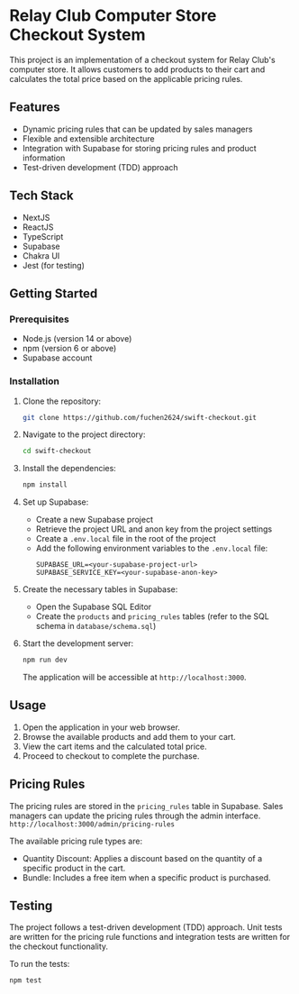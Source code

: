 # Relay Club Computer Store Checkout System

This project is an implementation of a checkout system for Relay Club's computer store. It allows customers to add products to their cart and calculates the total price based on the applicable pricing rules.

## Features

- Dynamic pricing rules that can be updated by sales managers
- Flexible and extensible architecture
- Integration with Supabase for storing pricing rules and product information
- Test-driven development (TDD) approach

## Tech Stack

- NextJS
- ReactJS
- TypeScript
- Supabase
- Chakra UI
- Jest (for testing)

## Getting Started

### Prerequisites

- Node.js (version 14 or above)
- npm (version 6 or above)
- Supabase account

### Installation

1. Clone the repository:

   ```bash
   git clone https://github.com/fuchen2624/swift-checkout.git
   ```

2. Navigate to the project directory:

   ```bash
   cd swift-checkout
   ```

3. Install the dependencies:

   ```bash
   npm install
   ```

4. Set up Supabase:
   - Create a new Supabase project
   - Retrieve the project URL and anon key from the project settings
   - Create a `.env.local` file in the root of the project
   - Add the following environment variables to the `.env.local` file:
     ```
     SUPABASE_URL=<your-supabase-project-url>
     SUPABASE_SERVICE_KEY=<your-supabase-anon-key>
     ```

5. Create the necessary tables in Supabase:
   - Open the Supabase SQL Editor
   - Create the `products` and `pricing_rules` tables (refer to the SQL schema in `database/schema.sql`)

6. Start the development server:

   ```bash
   npm run dev
   ```

   The application will be accessible at `http://localhost:3000`.

## Usage

1. Open the application in your web browser.
2. Browse the available products and add them to your cart.
3. View the cart items and the calculated total price.
4. Proceed to checkout to complete the purchase.

## Pricing Rules

The pricing rules are stored in the `pricing_rules` table in Supabase. Sales managers can update the pricing rules through the admin interface. `http://localhost:3000/admin/pricing-rules`

The available pricing rule types are:

- Quantity Discount: Applies a discount based on the quantity of a specific product in the cart.
- Bundle: Includes a free item when a specific product is purchased.

## Testing

The project follows a test-driven development (TDD) approach. Unit tests are written for the pricing rule functions and integration tests are written for the checkout functionality.

To run the tests:

```bash
npm test
```

